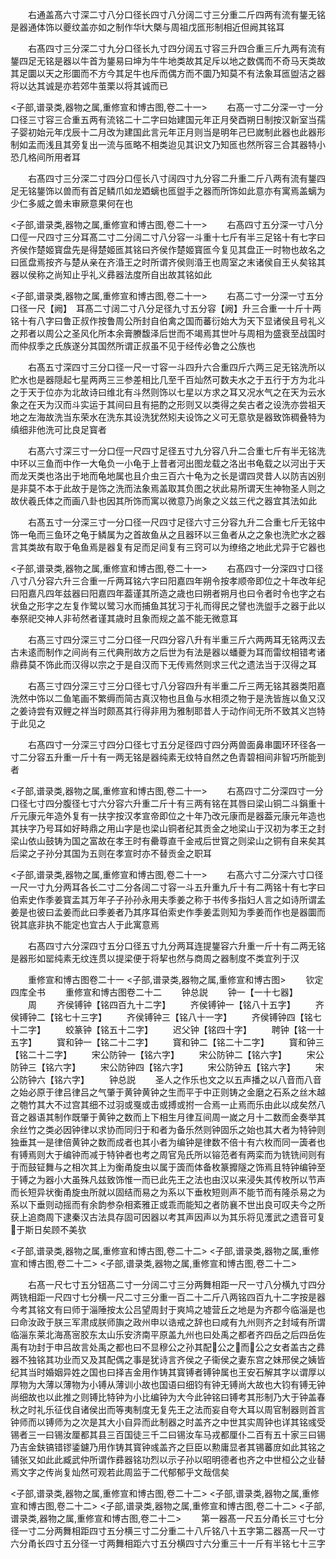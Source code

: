 <!-- { "loadSidebar": true } -->
　　右通盖髙六寸深二寸八分口径长四寸八分阔二寸三分重二斤四两有流有鋬无铭是器通体饰以夔纹盖亦如之制作华大槩与周祖戊匜形制相近但阙其铭耳












　　右髙四寸三分深二寸九分口径长九寸四分阔五寸容三升四合重三斤九两有流有鋬四足无铭是器以牛首为鋬易曰坤为牛牛地类故其足斥以地之数偶而不奇马天类故其足圜以天之形圜而不方今其足牛也斥而偶方而不圜乃知莫不有法象耳匜盥洁之器将以达其诚是亦若郊牛茧栗以将其诚而已


<子部,谱录类,器物之属,重修宣和博古图,卷二十一>
　　右髙一寸二分深一寸一分口径三寸容三合重五两有流铭二十二字曰始建国元年正月癸酉朔日制按汉新室当孺子婴初始元年戊辰十二月改为建国此言元年正月则当是明年己巳嵗制此器也此器形制如盂而浅且其旁复出一流与匜略不相类迨见其识文乃知匜也然所容三合其器特小恐几格间所用者耳

















　　右髙四寸三分深二寸四分口俓长八寸阔四寸九分容二升重二斤八两有流有鋬四足无铭鋬饰以兽而有首足鳞爪如龙廼螭也匜盥手之器而所饰如此意亦有寓焉盖螭为少仁多威之兽未审厥意果何在也




<子部,谱录类,器物之属,重修宣和博古图,卷二十一>
　　右髙四寸五分深一寸八分口俓一尺四寸三分耳髙二寸二分阔二寸八分容一斗重十七斤有半三足铭十有七字曰齐侯作楚姬寳盘先是得楚姬匜其铭曰齐侯作楚姬寳匜今复见其盘正一时物也故名之曰匜盘焉按齐与楚从亲在齐涽王之时所谓齐侯则涽王也周室之末诸侯自王乆矣铭其器以侯称之尚知止乎礼义彞器法度所自出故其铭如此









<子部,谱录类,器物之属,重修宣和博古图,卷二十一>
　　右髙二寸一分深一寸五分口径一尺【阙】　耳髙二寸阔二寸八分足径九寸五分容【阙】升三合重一十斤十两铭十有八字曰鲁正叔作按鲁周公所封自伯禽之国而蕃衍始大为天下显诸侯且号礼义之邦者以周公之圣风化所本余膏賸馥泽后世而不竭焉其世叶与周相为盛衰至战国时而仲叔季之氏族遂分其国然所谓正叔虽不见于经传必鲁之公族也

















　　右髙五寸深四寸三分口径一尺一寸容一斗四升六合重四斤六两三足无铭洗所以贮水也是器隠起七星两两三三参差相比几至千百灿然可数夫水之于五行于方为北斗之于天于位亦为北故诗曰维北有斗然则饰以七星以方求之耳又况水气之在天为云水象之在天为汉而斗实运于其间曰且有挹酌之形则又以类得之矣古者之设洗亦尝祖天地之左海故洗当东荣水在洗东其设洗犹然矧夫设饰之义可无意欤是器致饰稠叠特为缜细非他洗可比良足寳者























　　右髙六寸深三寸一分口俓一尺四寸足径五寸九分容八升二合重七斤有半无铭洗中环以三鱼而中作一大龟负一小龟于上昔者河出图龙载之洛出书龟载之以河出于天而龙天类也洛出于地而龟地属也且介虫三百六十龟为之长是谓四灵昔人以防吉凶别是非莫不本于此故于是饰之洗而法象焉盖取其负图之状此易所谓天生神物圣人则之故伏羲氏体之而画八卦也因其所饰而寓以微意乃尚象之义兹三代之器宜其法如此























　　右髙五寸一分深三寸一分口径一尺四寸足径六寸三分容九升二合重七斤无铭中饰一龟而三鱼环之龟于鳞属为之首故鱼从之且器环以三鱼者从之之象也洗贮水之器言其类故有取于龟鱼焉是器复有足而足间复有三窍可以为缭络之地此尤异于它器也


<子部,谱录类,器物之属,重修宣和博古图,卷二十一>
　　右髙四寸一分深四寸口径八寸八分容六升三合重一斤两耳铭六字曰阳嘉四年朔令按孝顺帝即位之十年改年纪曰阳嘉凡四年兹器曰阳嘉四年葢谨其所造之歳也曰朔者朔月也曰令者时令也字之右状鱼之形字之左复作鹭以鹭习水而捕鱼其犹习于礼而得民之譬也洗盥手之器于此以奉祭祀交神人非茍然者谨其歳时且象而规之盖不能无微意耳

















　　右髙三寸四分深三寸二分口径一尺四分容八升有半重三斤六两两耳无铭两汉去古未逺而制作之间尚有三代典刑故方之后世为有法是器以蟠夔为耳而雷纹相错考诸鼎彞莫不饰此而汉得以宗之于是自汉而下无传焉然则求三代之遗法当于汉得之耳











　　右髙三寸四分深三寸三分口径七寸八分容四升有半重二斤三两无铭其器类阳嘉洗然中饰以二鱼笔画不繁缛而简古真汉物也且鱼与水相须之物于是洗皆旌以鱼又汉之姜诗尝有双鲤之祥当时颇髙其行得非用为雅制耶昔人于动作间无所不致其义岂特于此见之










　　右髙四寸一分深三寸四分口径七寸五分足径四寸四分两兽面鼻串圜环环径各一寸二分容五升重一斤十有一两无铭是器纯素无纹特自然之色青碧相间非智巧所能到者




<子部,谱录类,器物之属,重修宣和博古图,卷二十一>
　　右髙四寸二分深四寸一分口径七寸四分腹径七寸六分容六升重二斤十有三两有铭在其唇曰梁山铜二斗鋗重十斤元康元年造外复有一扶字按汉孝宣帝即位之十年乃改元康而是器葢元康元年造也其扶字乃号耳如好畤鼎之用山字是也梁山铜者纪其贡金之地梁山于汉初为孝王之封梁山依山鼓铸为国之富故在孝王时有罍尊直千金戒后世寳之则梁山之铜有自来矣其后梁之子孙分其国为五则在孝宣时亦不替贡金之职耳







<子部,谱录类,器物之属,重修宣和博古图,卷二十一>
　　右髙六寸二分深六寸口径一尺一寸九分两耳各长二寸二分各阔二寸容一斗五升重九斤十有二两铭十有七字曰伯索史作季姜寳盂其万年子子孙孙永用夫季姜之称于书传多指妇人言之如诗所谓孟姜是也彼曰孟姜而此曰季姜者乃其序耳伯索史作季姜盂则知为季姜而作也是器圜而锐其底非执不能定也宜古人于此寓意焉

















　　右髙四寸六分深四寸五分口径五寸九分两耳连提鋬容六升重一斤十有二两无铭是器形如罂纯素无纹连贯以提梁便于将挈也然与商周之器制度不类宜列于汉



　　重修宣和博古图卷二十一
<子部,谱录类,器物之属,重修宣和博古图>
　　钦定四库全书
　　重修宣和博古图卷二十二
　　钟总説
　　钟一【一十七器】
　　周
　　齐侯镈钟【铭四百九十二字】
　　齐侯镈钟一【铭八十五字】
　　齐侯镈钟二【铭七十三字】
　　齐侯镈钟三【铭八十一字】
　　齐侯镈钟四【铭七十二字】
　　蛟篆钟【铭五十二字】
　　迟父钟【铭四十字】
　　聘钟【铭一十五字】
　　寳和钟一【铭二十二字】
　　寳和钟二【铭二十二字】
　　寳和钟三【铭二十二字】
　　宋公防钟一【铭六字】
　　宋公防钟二【铭六字】
　　宋公防钟三【铭六字】
　　宋公防钟四【铭六字】
　　宋公防钟五【铭六字】
　　宋公防钟六【铭六字】
　　钟总説
　　圣人之作乐也文之以五声播之以八音而八音之始必原于律吕律吕之气肇于黄钟黄钟之生而平于中正则铸之金磨之石系之丝木越之匏竹其大不过宫其细不过羽或戛或击或搏或拊一合焉一止焉而乐由此以成矣然八音之器语其制作既肇于黄钟之数而上下相生月律互间周一嵗之月十二数而金奏举其余丝竹之类必因钟律以求协而同归于和者为备乐然则钟固乐之始也其大者为特钟则独垂其一是律倍黄钟之数而成者也其小者为编钟是律数不倍十有六枚而同一簴者也有镈焉则大于编钟而减于特钟者也考之周官凫氏所以镕范者有两栾而为铣铣间则有于而鼓钲舞与之相次其上为衡甬旋虫以属于簴而体备枚篆攠隧之饰焉且特钟编钟至于镈之为器小大虽殊凡兹致饰惟一而已此先王之法也由汉以来浸失其传枚所以节声而长短异状衡甬旋虫所就以固结而易之为系以下垂枚短则声不能节而有隆杀易之为系以下垂则动摇而有余韵参杂相紊雅正或乖而能知之者防襄不世出良可叹夫今之所获上追商周下逮秦汉古法具存固可因器以考其声因声以为其乐将见濩武之遗音可复于斯日矣顾不美欤




<子部,谱录类,器物之属,重修宣和博古图,卷二十二>
<子部,谱录类,器物之属,重修宣和博古图,卷二十二>
<子部,谱录类,器物之属,重修宣和博古图,卷二十二>








　　右髙一尺七寸五分钮髙二寸一分阔二寸三分两舞相距一尺一寸八分横九寸四分两铣相距一尺四寸七分横一尺二寸三分重一百二十二斤八两铭四百九十二字按是器今考其铭文有曰师于淄陲按太公吕望周封于爽鸠之墟营丘之地是为齐郡今临淄是也曰命汝政于朕三军肃成朕师旟之政州申以诰戒之辞也曰咸有九州则齐之封域有所谓临淄东莱北海髙宻胶东太山乐安济南平原盖九州也曰处禹之都者齐四岳之后四岳佐禹有功封于申吕故言处禹之都也曰不显穆公之孙其配公之而公之女者盖古之彞器不独铭其功业而又及其配偶之事是犹诗言齐侯之子衞侯之妻东宫之妹邢侯之姨皆纪其当时婚姻异姓之国也曰择吉金用作铸其寳镈者镈钟属也王安石解其字以谓厚以厚物为大薄以薄物为小镈从薄训小故也国语曰细钧有钟无镈尚大故也大钧有镈无钟尚细故也以此推之则镈比特钟为小比编钟为大今此钟铭曰镈考其形制乃大于钟盖春秋之时礼乐征伐自诸侯出而等夷制度无复先王之法而妄自夸大耳以周官制器则首言钟师而以镈师为之次是其大小自异而此制器之时盖齐之中世其实周钟也详其铭彧受锡者三一曰锡汝厘都其县三百国徒三千二曰锡汝车马戎都厘仆二百有五十家三曰锡乃吉金鈇镐错镠鋈鑢乃用作铸其寳钟彧盖齐之巨臣以勲庸显者其锡蕃庻如此其铭之铺张又如此此臧武仲所谓作彞器铭功烈以示子孙以昭明德者也齐之中世桓公之业替焉文字之传尚复灿然可观若此周监于二代郁郁乎文哉信矣













<子部,谱录类,器物之属,重修宣和博古图,卷二十二>
<子部,谱录类,器物之属,重修宣和博古图,卷二十二>
<子部,谱录类,器物之属,重修宣和博古图,卷二十二>
<子部,谱录类,器物之属,重修宣和博古图,卷二十二>
　　第一器髙一尺五分甬长三寸七分径一寸二分两舞相距四寸五分横三寸二分重二十八斤铭八十五字第二器髙一尺一寸六分甬长四寸五分径一寸两舞相距六寸五分横四寸六分重三十一斤有半铭七十三字
